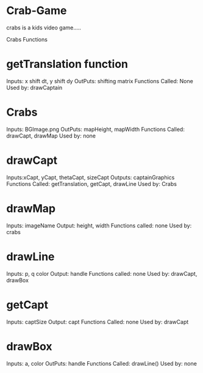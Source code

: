 # Crab-Game

crabs is a kids video game.....

Crabs Functions

# getTranslation function 
  Inputs: x shift dt, y shift dy
  OutPuts: shifting matrix 
  Functions Called: None
  Used by: drawCaptain 

  # Crabs
  Inputs: BGImage.png
  OutPuts: mapHeight, mapWidth
  Functions Called: drawCapt, drawMap
  Used by: none


# drawCapt
  Inputs:xCapt, yCapt, thetaCapt, sizeCapt
  Outputs: captainGraphics
  Functions Called: getTranslation, getCapt, drawLine
  Used by: Crabs

# drawMap
  Inputs: imageName
  Output: height, width
  Functions called: none
  Used by: crabs

# drawLine
Inputs: p, q color
Output: handle
Functions called: none
Used by: drawCapt, drawBox

# getCapt
  Inputs: captSize
  Output: capt
  Functions Called: none
  Used by: drawCapt
  
# drawBox
  Inputs: a, color
  OutPuts: handle
  Functions Called: drawLine()
  Used by: none 
